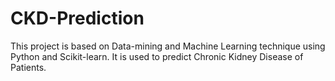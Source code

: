 # CKD-Prediction
This project is based on Data-mining and Machine Learning technique using Python and Scikit-learn. It is used to predict Chronic Kidney Disease of Patients.
